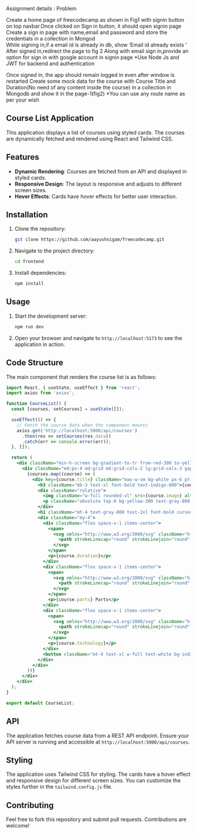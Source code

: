 Assignment details :
Problem

Create a home page of freecodecamp  as shown in Fig1 with signin button on top navbar.Once clicked on Sign in button, it should open signin page
Create a sign in page with name,email and password and store the credentials in a collection in Mongod		
While signing in,if a email id is already in db, show ‘Email id already exists	‘
After signed in,redirect the page to fig 2
Along with email sign in,provide an option for sign in with google account in signin page
*Use Node Js and JWT for backend and authentication


Once signed in, the app should remain logged in even after window is restarted
Create some mock data for the course with Course Title and Duration(No need of any content inside the course) in a collection in Mongodb and show it in the page-1(fig2)
*You can use any route name as per your wish


## Course List Application

This application displays a list of courses using styled cards. The courses are dynamically fetched and rendered using React and Tailwind CSS.

## Features

- **Dynamic Rendering**: Courses are fetched from an API and displayed in styled cards.
- **Responsive Design**: The layout is responsive and adjusts to different screen sizes.
- **Hover Effects**: Cards have hover effects for better user interaction.

## Installation

1. Clone the repository:

    ```sh
    git clone https://github.com/aayushnigam/freecodecamp.git
    ```

2. Navigate to the project directory:

    ```sh
    cd frontend
    ```

3. Install dependencies:

    ```sh
    npm install
    ```

## Usage

1. Start the development server:

    ```sh
    npm run dev
    ```

2. Open your browser and navigate to `http://localhost:5173` to see the application in action.

## Code Structure

The main component that renders the course list is as follows:

```jsx
import React, { useState, useEffect } from 'react';
import axios from 'axios';

function CourseList() {
  const [courses, setCourses] = useState([]);

  useEffect(() => {
    // Fetch the course data when the component mounts
    axios.get('http://localhost:5000/api/courses')
      .then(res => setCourses(res.data))
      .catch(err => console.error(err));
  }, []);

  return (
    <div className="min-h-screen bg-gradient-to-tr from-red-300 to-yellow-200 flex justify-center items-center py-20">
      <div className="md:px-4 md:grid md:grid-cols-2 lg:grid-cols-3 gap-5 space-y-4 md:space-y-0">
        {courses.map((course) => (
          <div key={course.title} className="max-w-sm bg-white px-6 pt-6 pb-2 rounded-xl shadow-lg transform hover:scale-105 transition duration-500">
            <h3 className="mb-3 text-xl font-bold text-indigo-600">{course.level}</h3>
            <div className="relative">
              <img className="w-full rounded-xl" src={course.image} alt={course.title} />
              <p className="absolute top-0 bg-yellow-300 text-gray-800 font-semibold py-1 px-3 rounded-br-lg rounded-tl-lg">{course.price}</p>
            </div>
            <h1 className="mt-4 text-gray-800 text-2xl font-bold cursor-pointer">{course.title}</h1>
            <div className="my-4">
              <div className="flex space-x-1 items-center">
                <span>
                  <svg xmlns="http://www.w3.org/2000/svg" className="h-6 w-6 text-indigo-600 mb-1.5" fill="none" viewBox="0 0 24 24" stroke="currentColor">
                    <path strokeLinecap="round" strokeLinejoin="round" strokeWidth="2" d="M12 8v4l3 3m6-3a9 9 0 11-18 0 9 9 0 0118 0z" />
                  </svg>
                </span>
                <p>{course.duration}</p>
              </div>
              <div className="flex space-x-1 items-center">
                <span>
                  <svg xmlns="http://www.w3.org/2000/svg" className="h-6 w-6 text-indigo-600 mb-1.5" fill="none" viewBox="0 0 24 24" stroke="currentColor">
                    <path strokeLinecap="round" strokeLinejoin="round" strokeWidth="2" d="M16 4v12l-4-2-4 2V4M6 20h12a2 2 0 002-2V6a2 2 0 00-2-2H6a2 2 0 00-2 2v12a2 2 0 002 2z" />
                  </svg>
                </span>
                <p>{course.parts} Parts</p>
              </div>
              <div className="flex space-x-1 items-center">
                <span>
                  <svg xmlns="http://www.w3.org/2000/svg" className="h-6 w-6 text-indigo-600 mb-1.5" fill="none" viewBox="0 0 24 24" stroke="currentColor">
                    <path strokeLinecap="round" strokeLinejoin="round" strokeWidth="2" d="M10 20l4-16m4 4l4 4-4 4M6 16l-4-4 4-4" />
                  </svg>
                </span>
                <p>{course.technology}</p>
              </div>
              <button className="mt-4 text-xl w-full text-white bg-indigo-600 py-2 rounded-xl shadow-lg">Buy Lesson</button>
            </div>
          </div>
        ))}
      </div>
    </div>
  );
}

export default CourseList;
```

## API

The application fetches course data from a REST API endpoint. Ensure your API server is running and accessible at `http://localhost:5000/api/courses`.

## Styling

The application uses Tailwind CSS for styling. The cards have a hover effect and responsive design for different screen sizes. You can customize the styles further in the `tailwind.config.js` file.

## Contributing

Feel free to fork this repository and submit pull requests. Contributions are welcome!


```
